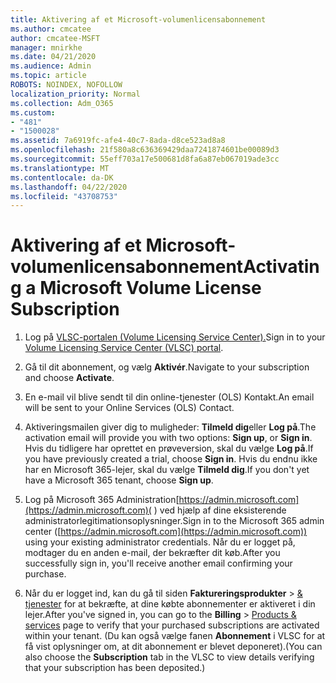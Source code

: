 ```yaml
---
title: Aktivering af et Microsoft-volumenlicensabonnement
ms.author: cmcatee
author: cmcatee-MSFT
manager: mnirkhe
ms.date: 04/21/2020
ms.audience: Admin
ms.topic: article
ROBOTS: NOINDEX, NOFOLLOW
localization_priority: Normal
ms.collection: Adm_O365
ms.custom:
- "481"
- "1500028"
ms.assetid: 7a6919fc-afe4-40c7-8ada-d8ce523ad8a8
ms.openlocfilehash: 21f580a8c636369429daa7241874601be00089d3
ms.sourcegitcommit: 55eff703a17e500681d8fa6a87eb067019ade3cc
ms.translationtype: MT
ms.contentlocale: da-DK
ms.lasthandoff: 04/22/2020
ms.locfileid: "43708753"
---
```

# <a name="activating-a-microsoft-volume-license-subscription"></a><span data-ttu-id="b4b45-102">Aktivering af et Microsoft-volumenlicensabonnement</span><span class="sxs-lookup"><span data-stu-id="b4b45-102">Activating a Microsoft Volume License Subscription</span></span>

1. <span data-ttu-id="b4b45-103">Log på [VLSC-portalen (Volume Licensing Service Center).](https://go.microsoft.com/fwlink/p/?LinkId=329762)</span><span class="sxs-lookup"><span data-stu-id="b4b45-103">Sign in to your [Volume Licensing Service Center (VLSC) portal](https://go.microsoft.com/fwlink/p/?LinkId=329762).</span></span>

2. <span data-ttu-id="b4b45-104">Gå til dit abonnement, og vælg **Aktivér**.</span><span class="sxs-lookup"><span data-stu-id="b4b45-104">Navigate to your subscription and choose **Activate**.</span></span>

3. <span data-ttu-id="b4b45-105">En e-mail vil blive sendt til din online-tjenester (OLS) Kontakt.</span><span class="sxs-lookup"><span data-stu-id="b4b45-105">An email will be sent to your Online Services (OLS) Contact.</span></span>

4. <span data-ttu-id="b4b45-106">Aktiveringsmailen giver dig to muligheder: **Tilmeld dig**eller **Log på**.</span><span class="sxs-lookup"><span data-stu-id="b4b45-106">The activation email will provide you with two options: **Sign up**, or **Sign in**.</span></span> <span data-ttu-id="b4b45-107">Hvis du tidligere har oprettet en prøveversion, skal du vælge **Log på**.</span><span class="sxs-lookup"><span data-stu-id="b4b45-107">If you have previously created a trial, choose **Sign in**.</span></span> <span data-ttu-id="b4b45-108">Hvis du endnu ikke har en Microsoft 365-lejer, skal du vælge **Tilmeld dig**.</span><span class="sxs-lookup"><span data-stu-id="b4b45-108">If you don't yet have a Microsoft 365 tenant, choose **Sign up**.</span></span>

5. <span data-ttu-id="b4b45-109">Log på Microsoft 365 Administration[https://admin.microsoft.com](https://admin.microsoft.com)( ) ved hjælp af dine eksisterende administratorlegitimationsoplysninger.</span><span class="sxs-lookup"><span data-stu-id="b4b45-109">Sign in to the Microsoft 365 admin center ([https://admin.microsoft.com](https://admin.microsoft.com)) using your existing administrator credentials.</span></span> <span data-ttu-id="b4b45-110">Når du er logget på, modtager du en anden e-mail, der bekræfter dit køb.</span><span class="sxs-lookup"><span data-stu-id="b4b45-110">After you successfully sign in, you'll receive another email confirming your purchase.</span></span>

6. <span data-ttu-id="b4b45-111">Når du er logget ind, kan du gå til siden **Faktureringsprodukter** \> [& tjenester](https://go.microsoft.com/fwlink/p/?linkid=842054) for at bekræfte, at dine købte abonnementer er aktiveret i din lejer.</span><span class="sxs-lookup"><span data-stu-id="b4b45-111">After you've signed in, you can go to the **Billing** \> [Products & services](https://go.microsoft.com/fwlink/p/?linkid=842054) page to verify that your purchased subscriptions are activated within your tenant.</span></span> <span data-ttu-id="b4b45-112">(Du kan også vælge fanen **Abonnement** i VLSC for at få vist oplysninger om, at dit abonnement er blevet deponeret).</span><span class="sxs-lookup"><span data-stu-id="b4b45-112">(You can also choose the **Subscription** tab in the VLSC to view details verifying that your subscription has been deposited.)</span></span>